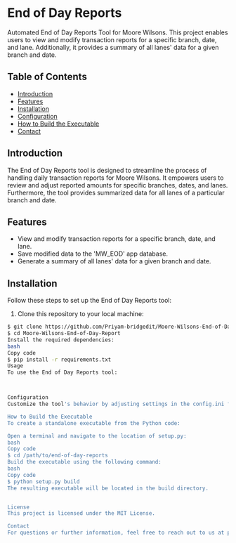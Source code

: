 # End of Day Reports

Automated End of Day Reports Tool for Moore Wilsons. This project enables users to view and modify transaction reports for a specific branch, date, and lane. Additionally, it provides a summary of all lanes' data for a given branch and date.

## Table of Contents

- [Introduction](#introduction)
- [Features](#features)
- [Installation](#installation)
- [Configuration](#configuration)
- [How to Build the Executable](#how-to-build-the-executable)
- [Contact](#contact)

## Introduction

The End of Day Reports tool is designed to streamline the process of handling daily transaction reports for Moore Wilsons. It empowers users to review and adjust reported amounts for specific branches, dates, and lanes. Furthermore, the tool provides summarized data for all lanes of a particular branch and date.

## Features

- View and modify transaction reports for a specific branch, date, and lane.
- Save modified data to the 'MW_EOD' app database.
- Generate a summary of all lanes' data for a given branch and date.

## Installation

Follow these steps to set up the End of Day Reports tool:

1. Clone this repository to your local machine:

```bash
$ git clone https://github.com/Priyam-bridgedit/Moore-Wilsons-End-of-Day-Report.git
$ cd Moore-Wilsons-End-of-Day-Report
Install the required dependencies:
bash
Copy code
$ pip install -r requirements.txt
Usage
To use the End of Day Reports tool:



Configuration
Customize the tool's behavior by adjusting settings in the config.ini file. This includes database connections, app settings, and any other relevant parameters.

How to Build the Executable
To create a standalone executable from the Python code:

Open a terminal and navigate to the location of setup.py:
bash
Copy code
$ cd /path/to/end-of-day-reports
Build the executable using the following command:
bash
Copy code
$ python setup.py build
The resulting executable will be located in the build directory.


License
This project is licensed under the MIT License.

Contact
For questions or further information, feel free to reach out to us at priyampatel704@gmail.com.

